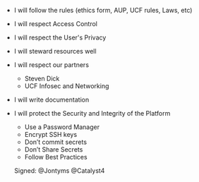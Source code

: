 - I will follow the rules (ethics form, AUP, UCF rules, Laws, etc)
- I will respect Access Control 
- I will respect the User's Privacy 
- I will steward resources well
- I will respect our partners
   - Steven Dick
   - UCF Infosec and Networking
- I will write documentation  
- I will protect the Security and Integrity of the Platform
   - Use a Password Manager
   - Encrypt SSH keys 
   - Don’t commit secrets
   - Don’t Share Secrets 
   - Follow Best Practices

   Signed: 
   @Jontyms
   @Catalyst4
